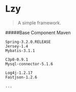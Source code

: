 

# Lzy
> A simple framework.

#####Base Component
	Maven

	Spring-3.2.0.RELEASE
	Jersey-1.4
	Mybatis-3.1.1
	
	C3p0-0.9.1
	Mysql-connector-5.1.6
	
	Log4j-1.2.17
	Fastjson-1.2.6
	
	...



